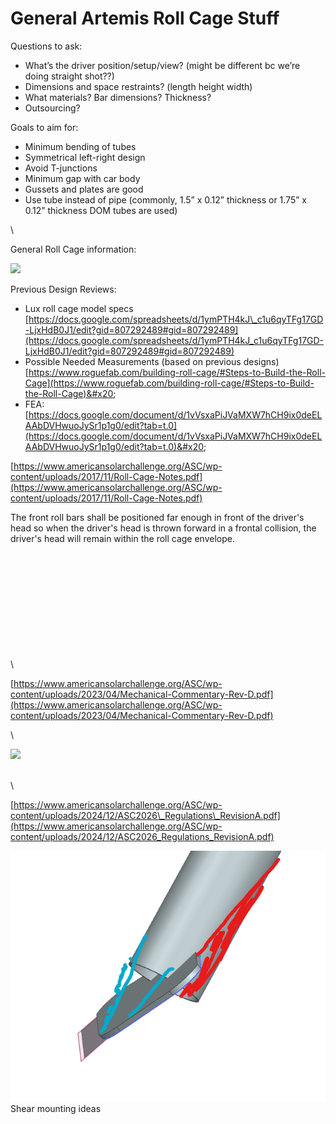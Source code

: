 # General Artemis Roll Cage Stuff

Questions to ask:

* What’s the driver position/setup/view? (might be different bc we’re doing straight shot??)
* Dimensions and space restraints? (length height width)
* What materials? Bar dimensions? Thickness?
* Outsourcing?



Goals to aim for:

* Minimum bending of tubes
* Symmetrical left-right design
* Avoid T-junctions
* Minimum gap with car body
* Gussets and plates are good
* Use tube instead of pipe (commonly, 1.5” x 0.12” thickness or 1.75” x 0.12” thickness DOM tubes are used)

\


General Roll Cage information:

![](https://lh7-rt.googleusercontent.com/docsz/AD_4nXdYpgVvZ6qI983sBAvE2sddmgRvv5KnYGC2sjEdQ4-5ePKlWXT5GVpYf2yU1h_ryb10mQ2QXObaQr8o-z2H6sJLDALbVDqn9sXzhqLRkES2BasziP5rCdqLp8MfvgSVdM-MgIwI?key=wlAmq4rYL853Xukwt0eY0yND)

Previous Design Reviews:

* Lux roll cage model specs [https://docs.google.com/spreadsheets/d/1ymPTH4kJ\_c1u6qyTFg17GD-LjxHdB0J1/edit?gid=807292489#gid=807292489](https://docs.google.com/spreadsheets/d/1ymPTH4kJ_c1u6qyTFg17GD-LjxHdB0J1/edit?gid=807292489#gid=807292489)
* Possible Needed Measurements (based on previous designs) [https://www.roguefab.com/building-roll-cage/#Steps-to-Build-the-Roll-Cage](https://www.roguefab.com/building-roll-cage/#Steps-to-Build-the-Roll-Cage)&#x20;
* FEA: [https://docs.google.com/document/d/1vVsxaPiJVaMXW7hCH9ix0deELAAbDVHwuoJySr1p1g0/edit?tab=t.0](https://docs.google.com/document/d/1vVsxaPiJVaMXW7hCH9ix0deELAAbDVHwuoJySr1p1g0/edit?tab=t.0)&#x20;

&#x20; &#x20;

[https://www.americansolarchallenge.org/ASC/wp-content/uploads/2017/11/Roll-Cage-Notes.pdf](https://www.americansolarchallenge.org/ASC/wp-content/uploads/2017/11/Roll-Cage-Notes.pdf)

The front roll bars shall be positioned far enough in front of the driver's head so when the driver's head is thrown forward in a frontal collision, the driver's head will remain within the roll cage envelope.

\
\
\
\
\
\
\
\
\
\
\


[https://www.americansolarchallenge.org/ASC/wp-content/uploads/2023/04/Mechanical-Commentary-Rev-D.pdf](https://www.americansolarchallenge.org/ASC/wp-content/uploads/2023/04/Mechanical-Commentary-Rev-D.pdf)

\


![](https://lh7-rt.googleusercontent.com/docsz/AD_4nXfjHaNNPUjnNxFph2GXDUv22Va7Yslr0y3eYOTnF6rf9PEwRTmpsVm0bW-WK5_zAdWxCyQRNY6sb2KiFtMBdnW2wLtUFSqtK0z2XoAlXYhmYtuu24V573tEVbOfaJ4Jnh6m_zwPcA?key=wlAmq4rYL853Xukwt0eY0yND)

\
\


[https://www.americansolarchallenge.org/ASC/wp-content/uploads/2024/12/ASC2026\_Regulations\_RevisionA.pdf](https://www.americansolarchallenge.org/ASC/wp-content/uploads/2024/12/ASC2026_Regulations_RevisionA.pdf)

![](<../../.gitbook/assets/image (1) (1).png>)\
Shear mounting ideas
